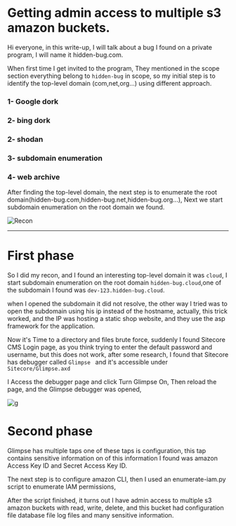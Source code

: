 # Getting admin access to multiple s3 amazon buckets.

Hi everyone, in this write-up, I will talk about a bug I found on a private program, I will name it hidden-bug.com.


When first time I get invited to the program, They mentioned in the scope section everything belong to `hidden-bug` in scope, so my initial step is to identify the top-level domain (com,net,org...) using different approach.


### 1- Google dork

### 2- bing dork

### 2- shodan 

### 3- subdomain enumeration

### 4- web archive



After finding the top-level domain, the next step is to enumerate the root domain(hidden-bug.com,hidden-bug.net,hidden-bug.org...), Next we start  subdomain enumeration on the root domain we found.



![Recon](https://user-images.githubusercontent.com/47279932/225724099-6a09e24c-2ea9-4982-840d-c9f137804f31.png)





---------------------------------------------

# First phase


So I did my recon, and I found an interesting top-level domain it was `cloud`, I start  subdomain enumeration on the root domain `hidden-bug.cloud`,one of the subdomain I found was `dev-123.hidden-bug.cloud`.


when I opened the subdomain it did not resolve, the other way I tried was to open the subdomain using his ip instead of the hostname, actually, this trick worked, and the IP was hosting a static shop website, and they use the asp framework for the application.




Now it's Time to a directory and files brute force, suddenly I found Sitecore CMS Login page, as you think trying to enter the default password and username, but this does not work, after some research, I found that Sitecore has debugger called `Glimpse ` and it's accessible under `Sitecore/Glimpse.axd`





I Access the debugger page and click Turn Glimpse On, Then reload the page, and the Glimpse debugger was opened, 


![g](https://user-images.githubusercontent.com/47279932/225726447-d5cfd32b-52d4-425d-9b4f-96a5d011c8ca.png)






#  Second phase


Glimpse has multiple taps one of these taps is configuration, this tap contains sensitive information on of this information I found was amazon Access Key ID and Secret Access Key ID.




The next step is to configure amazon CLI, then I used an enumerate-iam.py script to enumerate IAM permissions,

After the script finished, it turns out I have admin access to multiple s3 amazon buckets with read, write, delete, and this bucket had configuration file database file log files and many sensitive information.


















































